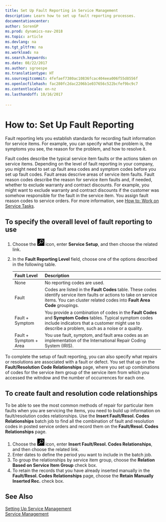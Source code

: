 ```yaml
---
title: Set Up Fault Reporting in Service Management
description: Learn how to set up fault reporting processes.
documentationcenter: 
author: SorenGP
ms.prod: dynamics-nav-2018
ms.topic: article
ms.devlang: na
ms.tgt_pltfrm: na
ms.workload: na
ms.search.keywords: 
ms.date: 08/22/2017
ms.author: sgroespe
ms.translationtype: HT
ms.sourcegitcommit: 4fefaef7380ac10836fcac404eea006f55d8556f
ms.openlocfilehash: fac280fc2dac2206b1e037656c522bcfef9bc9c7
ms.contentlocale: en-nz
ms.lasthandoff: 10/16/2017

---
```


# <a name="how-to-set-up-fault-reporting"></a>How to: Set Up Fault Reporting
Fault reporting lets you establish standards for recording fault information for service items. For example, you can specify what the problem is, the symptoms you see, the reason for the problem, and how to resolve it.  

Fault codes describe the typical service item faults or the actions taken on service items. Depending on the level of fault reporting in your company, you might need to set up fault area codes and symptom codes before you set up fault codes. Fault areas descrive areas of service item faults. Fault reason codes describe the reason for service item faults and, if needed, whether to exclude warranty and contract discounts. For example, you might want to exclude warranty and contract discounts if the customer was somehow responsible for the fault in the service item. You assign fault reason codes to service orders. For more information, see [How to: Work on Service Tasks](service-how-to-work-on-service-tasks.md).  

## <a name="to-specify-the-overall-level-of-fault-reporting-to-use"></a>To specify the overall level of fault reporting to use
1. Choose the ![Search for Page or Report](media/ui-search/search_small.png "Search for Page or Report icon") icon, enter **Service Setup**, and then choose the related link. 
2. In the **Fault Reporting Level** field, choose one of the options described in the following table.  
  
    |**Fault Level**|**Description**|  
    |------------|-------------|  
    |None | No reporting codes are used.|  
    |Fault | Codes are listed in the **Fault Codes** table. These codes identify service item faults or actions to take on service items. You can cluster related codes into **Fault Area Code** groupings.|  
    |Fault + Symptom | You provide a combination of codes in the **Fault Codes** and **Symptom Codes** tables. Typical symptom codes include indicators that a customer might use to describe a problem, such as a noise or a quality.|  
    |Fault + Symptom + Area | You use fault, symptom, and fault area codes as an implementation of the International Repair Coding System (IRIS).|  
  
To complete the setup of fault reporting, you can also specify what repairs or resolutions are associated with a fault or defect. You set that up on the **Fault/Resolution Code Relationships** page, where you set up combinations of codes for the service item group of the service item from which you accessed the witndow and the number of occurrences for each one.

## <a name="to-create-fault-and-resolution-code-relationships"></a>To create fault and resolution code relationships
<!--this needs to go in a working with topic-->
To be able to see the most common methods of repair for particular item faults when you are servicing the items, you need to build up information on fault/resolution codes relationships. Use the **Insert Fault/Resol. Codes Relationships** batch job to find all the combination of fault and resolution codes in posted service orders and record them on the **Fault/Resol. Codes Relationships** page. 
  
1. Choose the ![Search for Page or Report](media/ui-search/search_small.png "Search for Page or Report icon") icon, enter **Insert Fault/Resol. Codes Relationships**, and then choose the related link.  
2. Enter dates to define the period you want to include in the batch job.  
3. To group the relationships by service item group, choose the **Relation Based on Service Item Group** check box.  
4. To retain the records that you have already inserted manually in the **Fault/Resol. Codes Relationships** page, choose the **Retain Manually Inserted Rec.** check box.  

## <a name="see-also"></a>See Also
[Setting Up Service Management](service-setup-service.md)  
[Service Management](service-service.md)  

